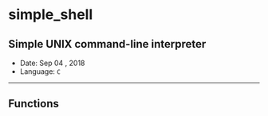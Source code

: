 # simple_shell
Simple UNIX command-line interpreter
----------------------------------------

* Date: Sep 04 , 2018
* Language: ```C```

--------------------------------------------------------
## Functions
